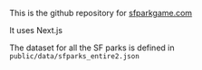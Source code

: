 This is the github repository for [sfparkgame.com](sfparkgame.com)

It uses Next.js

The dataset for all the SF parks is defined in `public/data/sfparks_entire2.json`
